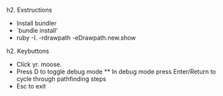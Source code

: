 h2. Exstructions

* Install bundler
* `bundle install'
* ruby -I. -rdrawpath -eDrawpath.new.show

h2. Keybuttons

* Click yr. moose.
* Press D to toggle debug mode
** In debug mode press Enter/Return to cycle through pathfinding steps
* Esc to exit
